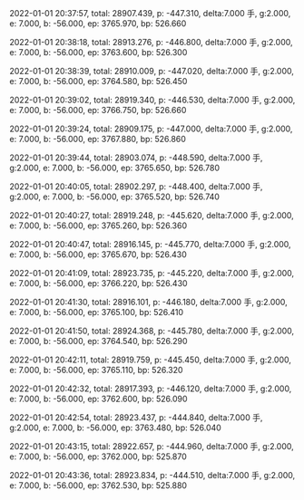 2022-01-01 20:37:57, total: 28907.439, p: -447.310, delta:7.000 手, g:2.000, e: 7.000, b: -56.000, ep: 3765.970, bp: 526.660

2022-01-01 20:38:18, total: 28913.276, p: -446.800, delta:7.000 手, g:2.000, e: 7.000, b: -56.000, ep: 3763.600, bp: 526.300

2022-01-01 20:38:39, total: 28910.009, p: -447.020, delta:7.000 手, g:2.000, e: 7.000, b: -56.000, ep: 3764.580, bp: 526.450

2022-01-01 20:39:02, total: 28919.340, p: -446.530, delta:7.000 手, g:2.000, e: 7.000, b: -56.000, ep: 3766.750, bp: 526.660

2022-01-01 20:39:24, total: 28909.175, p: -447.000, delta:7.000 手, g:2.000, e: 7.000, b: -56.000, ep: 3767.880, bp: 526.860

2022-01-01 20:39:44, total: 28903.074, p: -448.590, delta:7.000 手, g:2.000, e: 7.000, b: -56.000, ep: 3765.650, bp: 526.780

2022-01-01 20:40:05, total: 28902.297, p: -448.400, delta:7.000 手, g:2.000, e: 7.000, b: -56.000, ep: 3765.520, bp: 526.740

2022-01-01 20:40:27, total: 28919.248, p: -445.620, delta:7.000 手, g:2.000, e: 7.000, b: -56.000, ep: 3765.260, bp: 526.360

2022-01-01 20:40:47, total: 28916.145, p: -445.770, delta:7.000 手, g:2.000, e: 7.000, b: -56.000, ep: 3765.670, bp: 526.430

2022-01-01 20:41:09, total: 28923.735, p: -445.220, delta:7.000 手, g:2.000, e: 7.000, b: -56.000, ep: 3766.220, bp: 526.430

2022-01-01 20:41:30, total: 28916.101, p: -446.180, delta:7.000 手, g:2.000, e: 7.000, b: -56.000, ep: 3765.100, bp: 526.410

2022-01-01 20:41:50, total: 28924.368, p: -445.780, delta:7.000 手, g:2.000, e: 7.000, b: -56.000, ep: 3764.540, bp: 526.290

2022-01-01 20:42:11, total: 28919.759, p: -445.450, delta:7.000 手, g:2.000, e: 7.000, b: -56.000, ep: 3765.110, bp: 526.320

2022-01-01 20:42:32, total: 28917.393, p: -446.120, delta:7.000 手, g:2.000, e: 7.000, b: -56.000, ep: 3762.600, bp: 526.090

2022-01-01 20:42:54, total: 28923.437, p: -444.840, delta:7.000 手, g:2.000, e: 7.000, b: -56.000, ep: 3763.480, bp: 526.040

2022-01-01 20:43:15, total: 28922.657, p: -444.960, delta:7.000 手, g:2.000, e: 7.000, b: -56.000, ep: 3762.000, bp: 525.870

2022-01-01 20:43:36, total: 28923.834, p: -444.510, delta:7.000 手, g:2.000, e: 7.000, b: -56.000, ep: 3762.530, bp: 525.880